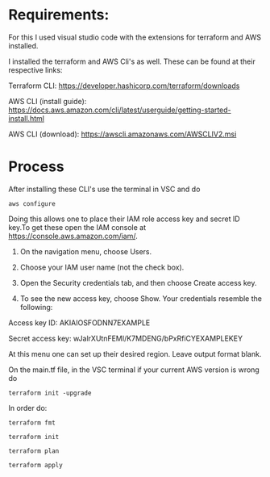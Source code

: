 # Requirements:
For this I used visual studio code with the extensions for terraform and AWS installed.

I installed the terraform and AWS Cli's as well. These can be found at their respective links:

Terraform CLI: https://developer.hashicorp.com/terraform/downloads

AWS CLI (install guide): https://docs.aws.amazon.com/cli/latest/userguide/getting-started-install.html

AWS CLI (download): https://awscli.amazonaws.com/AWSCLIV2.msi

# Process

After installing these CLI's use the terminal in VSC and do 

```
aws configure
```

Doing this allows one to place their IAM role access key and secret ID key.To get these open the IAM console at https://console.aws.amazon.com/iam/.

1) On the navigation menu, choose Users.

2) Choose your IAM user name (not the check box).

3) Open the Security credentials tab, and then choose Create access key.

4) To see the new access key, choose Show. Your credentials resemble the following:

Access key ID: AKIAIOSFODNN7EXAMPLE

Secret access key: wJalrXUtnFEMI/K7MDENG/bPxRfiCYEXAMPLEKEY

At this menu one can set up their desired region. Leave output format blank.

On the main.tf file, in the VSC terminal if your current AWS version is wrong do 
```
terraform init -upgrade
```

In order do: 
```
terraform fmt
```
```
terraform init
```
```
terraform plan
```
```
terraform apply
```
